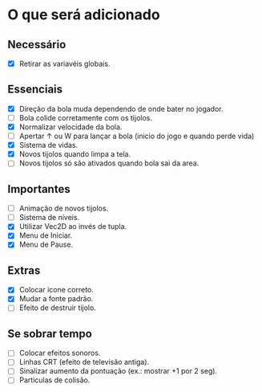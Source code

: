 # O que será adicionado

## Necessário
- [X] Retirar as variavéis globais.

## Essenciais
- [X] Direção da bola muda dependendo de onde bater no jogador.
- [ ] Bola colide corretamente com os tijolos.
- [X] Normalizar velocidade da bola.
- [ ] Apertar ↑ ou W para lançar a bola (inicio do jogo e quando perde vida)
- [X] Sistema de vidas.
- [X] Novos tijolos quando limpa a tela.
- [ ] Novos tijolos só são ativados quando bola sai da area.

## Importantes 
- [ ] Animação de novos tijolos.
- [ ] Sistema de níveis.
- [X] Utilizar Vec2D ao invés de tupla.
- [X] Menu de Iniciar.
- [X] Menu de Pause.

## Extras
- [X] Colocar icone correto.
- [X] Mudar a fonte padrão.
- [ ] Efeito de destruir tijolo.

## Se sobrar tempo
- [ ] Colocar efeitos sonoros.
- [ ] Linhas CRT (efeito de televisão antiga).
- [ ] Sinalizar aumento da pontuação (ex.: mostrar +1 por 2 seg).
- [ ] Particulas de colisão.
